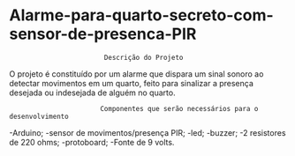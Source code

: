 # Alarme-para-quarto-secreto-com-sensor-de-presenca-PIR
                            
                            Descrição do Projeto

O projeto é constituído por um alarme que dispara um sinal sonoro ao detectar movimentos em um quarto, feito para sinalizar a presença desejada ou indesejada de alguém no quarto.
                            
                           Componentes que serão necessários para o desenvolvimento
                             
-Arduino;
-sensor de movimentos/presença PIR;
-led;
-buzzer;
-2 resistores de 220 ohms;
-protoboard;
-Fonte de 9 volts.
                             
